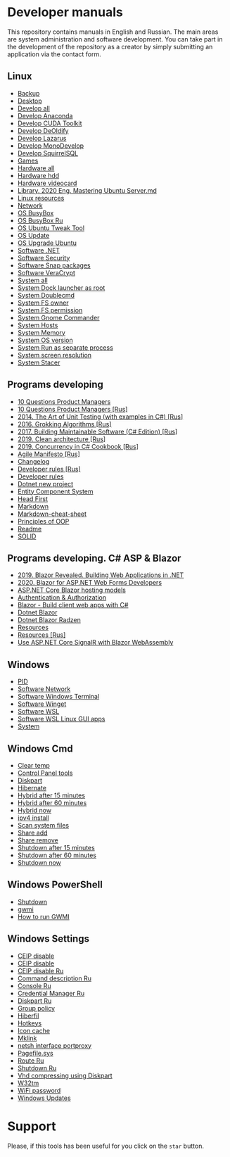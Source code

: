 # Developer manuals

This repository contains manuals in English and Russian. The main areas are system administration and software development. You can take part in the development of the repository as a creator by simply submitting an application via the contact form.

## Linux
- [Backup](Linux/Backup.txt)
- [Desktop](Linux/Desktop.txt)
- [Develop all](Linux/Develop%20all.txt)
- [Develop Anaconda](Linux/Develop%20Anaconda.txt)
- [Develop CUDA Toolkit](Linux/Develop%20CUDA%20Toolkit.txt)
- [Develop DeOldify](Linux/Develop%20DeOldify.txt)
- [Develop Lazarus](Linux/Develop%20Lazarus.txt)
- [Develop MonoDevelop](Linux/Develop%20MonoDevelop.txt)
- [Develop SquirrelSQL](Linux/Develop%20SquirrelSQL.txt)
- [Games](Linux/Games.txt)
- [Hardware all](Linux/Hardware%20all.txt)
- [Hardware hdd](Linux/Hardware%20hdd.txt)
- [Hardware videocard](Linux/Hardware%20videocard.txt)
- [Library. 2020 Eng. Mastering Ubuntu Server.md](Linux/Lib.%202020%20Eng.%20Mastering%20Ubuntu%20Server.md)
- [Linux resources](Linux/Linux%20resources.md)
- [Network](Linux/Network.txt)
- [OS BusyBox](Linux/OS%20BusyBox.txt)
- [OS BusyBox Ru](Linux/OS%20BusyBox.txt-ru)
- [OS Ubuntu Tweak Tool](Linux/OS%20Ubuntu%20Tweak%20Tool.txt)
- [OS Update](Linux/OS%20Update.md)
- [OS Upgrade Ubuntu](Linux/OS%20Upgrade%20Ubuntu.md)
- [Software .NET](Linux/Software%20.NET.md)
- [Software Security](Linux/Software%20Security.txt)
- [Software Snap packages](Linux/Software%20Snap%20packages.txt)
- [Software VeraCrypt](Linux/Software%20VeraCrypt.txt)
- [System all](Linux/System%20all.txt)
- [System Dock launcher as root](Linux/System%20Dock%20launcher%20as%20root.txt)
- [System Doublecmd](Linux/System%20Doublecmd.txt)
- [System FS owner](Linux/System%20FS%20owner.txt)
- [System FS permission](Linux/System%20FS%20permission.txt)
- [System Gnome Commander](Linux/System%20Gnome%20Commander.txt)
- [System Hosts](Linux/System%20Hosts.txt)
- [System Memory](Linux/System%20Memory.txt)
- [System OS version](Linux/System%20OS%20version.txt)
- [System Run as separate process](Linux/System%20Run%20as%20separate%20process.txt)
- [System screen resolution](Linux/System%20screen%20resolution.txt)
- [System Stacer](Linux/System%20Stacer.txt)

## Programs developing
- [10 Questions Product Managers](Programs%20developing/10%20Questions%20Product%20Managers.md)
- [10 Questions Product Managers [Rus]](Programs%20developing/10%20Questions%20Product%20Managers%20[Rus].md)
- [2014. The Art of Unit Testing (with examples in C#) [Rus]](Programs%20developing/2014.%20The%20Art%20of%20Unit%20Testing%20(with%20examples%20in%20C#)%20[Rus].txt)
- [2016. Grokking Algorithms [Rus]](Programs%20developing/2016.%20Grokking%20Algorithms%20[Rus].txt)
- [2017. Building Maintainable Software (C# Edition) [Rus]](Programs%20developing/2017.%20Building%20Maintainable%20Software%20(C#%20Edition)%20[Rus].txt)
- [2019. Clean architecture [Rus]](Programs%20developing/2019.%20Clean%20architecture%20[Rus].txt)
- [2019. Concurrency in C# Cookbook [Rus]](Programs%20developing/2019.%20Concurrency%20in%20C#%20Cookbook%20[Rus].txt)
- [Agile Manifesto [Rus]](Programs%20developing/Agile%20Manifesto%20[Rus].txt)
- [Changelog](Programs%20developing/Changelog.txt)
- [Developer rules [Rus]](Programs%20developing/Developer%20rules%20[Rus].txt)
- [Developer rules](Programs%20developing/Developer%20rules.txt)
- [Dotnet new project](Programs%20developing/Dotnet%20new%20project.txt)
- [Entity Component System](Programs%20developing/Entity%20Component%20System.txt)
- [Head First](Programs%20developing/Head%20First.txt)
- [Markdown](Programs%20developing/Markdown.md)
- [Markdown-cheat-sheet](Programs%20developing/Markdown-cheat-sheet.md)
- [Principles of OOP](Programs%20developing/Principles%20of%20OOP.txt)
- [Readme](Programs%20developing/Readme.md)
- [SOLID](Programs%20developing/SOLID.txt)

## Programs developing. C# ASP & Blazor
- [2019. Blazor Revealed. Building Web Applications in .NET](Programs%20developing/C#%20ASP%20&%20Blazor/2019.%20Blazor%20Revealed.%20Building%20Web%20Applications%20in%20.NET.txt)
- [2020. Blazor for ASP.NET Web Forms Developers](Programs%20developing/C#%20ASP%20&%20Blazor/2020.%20Blazor%20for%20ASP.NET%20Web%20Forms%20Developers.txt)
- [ASP.NET Core Blazor hosting models](Programs%20developing/C#%20ASP%20&%20Blazor/ASP.NET%20Core%20Blazor%20hosting%20models.txt)
- [Authentication & Authorization](Programs%20developing/C#%20ASP%20&%20Blazor/Authentication%20&%20Authorization.md)
- [Blazor - Build client web apps with C#](Programs%20developing/C#%20ASP%20&%20Blazor/Blazor%20-%20Build%20client%20web%20apps%20with%20C#.txt)
- [Dotnet Blazor](Programs%20developing/C#%20ASP%20&%20Blazor/Dotnet%20Blazor.txt)
- [Dotnet Blazor Radzen](Programs%20developing/C#%20ASP%20&%20Blazor/Dotnet%20Blazor%20Radzen.txt)
- [Resources](Programs%20developing/C#%20ASP%20&%20Blazor/Resources.txt)
- [Resources [Rus]](Programs%20developing/C#%20ASP%20&%20Blazor/Resources%20[Rus].txt)
- [Use ASP.NET Core SignalR with Blazor WebAssembly](Programs%20developing/C#%20ASP%20&%20Blazor/Use%20ASP.NET%20Core%20SignalR%20with%20Blazor%20WebAssembly.txt)

## Windows
- [PID](Windows/PID.txt)
- [Software Network](Windows/Software%20Network.txt)
- [Software Windows Terminal](Windows/Software%20Windows%20Terminal.md)
- [Software Winget](Windows/Software%20Winget.md)
- [Software WSL](Windows/Software%20WSL.md)
- [Software WSL Linux GUI apps](Windows/Software%20WSL%20Linux%20GUI%20apps.md)
- [System](Windows/System.txt)

## Windows Cmd
- [Clear temp](Windows/Cmd/Clear%20temp.cmd)
- [Control Panel tools](Windows/Cmd/Control%20Panel%20tools.txt)
- [Diskpart](Windows/Cmd/Diskpart.md)
- [Hibernate](Windows/Cmd/Hibernate.cmd)
- [Hybrid after 15 minutes](Windows/Cmd/Hybrid%20after%2015%20minutes.cmd)
- [Hybrid after 60 minutes](Windows/Cmd/Hybrid%20after%2060%20minutes.cmd)
- [Hybrid now](Windows/Cmd/Hybrid%20now.cmd)
- [ipv4 install](Windows/Cmd/ipv4%20install.cmd)
- [Scan system files](Windows/Cmd/Scan%20system%20files.cmd)
- [Share add](Windows/Cmd/Share%20add.cmd)
- [Share remove](Windows/Cmd/Share%20remove.cmd)
- [Shutdown after 15 minutes](Windows/Cmd/Shutdown%20after%2015%20minutes.cmd)
- [Shutdown after 60 minutes](Windows/Cmd/Shutdown%20after%2060%20minutes.cmd)
- [Shutdown now](Windows/Cmd/Shutdown%20now.cmd)

## Windows PowerShell
- [Shutdown](Windows/PowerShell/Shutdown%20now.cmd)
- [gwmi](Windows/PowerShell/gwmi.txt)
- [How to run GWMI](Windows/PowerShell/How%20to%20run%20GWMI.md)

## Windows Settings
- [CEIP disable](Windows/Settings/CEIP%20disable.reg)
- [CEIP disable](Windows/Settings/CEIP%20disable.txt)
- [CEIP disable Ru](Windows/Settings/CEIP%20disable.txt-ru)
- [Command description Ru](Windows/Settings/Command%20description.txt-ru)
- [Console Ru](Windows/Settings/Console.txt-ru)
- [Credential Manager Ru](Windows/Settings/Credential%20Manager.txt-ru)
- [Diskpart Ru](Windows/Settings/Diskpart.txt-ru)
- [Group policy](Windows/Settings/Group%20policy.txt)
- [Hiberfil](Windows/Settings/Hiberfil.txt)
- [Hotkeys](Windows/Settings/Hotkeys.txt)
- [Icon cache](Windows/Settings/Icon%20cache.txt)
- [Mklink](Windows/Settings/Mklink.txt)
- [netsh interface portproxy](Windows/Settings/netsh%20interface%20portproxy.txt)
- [Pagefile.sys](Windows/Settings/Pagefile.sys.txt)
- [Route Ru](Windows/Settings/Route.txt-ru)
- [Shutdown Ru](Windows/Settings/Shutdown.txt-ru)
- [Vhd compressing using Diskpart](Windows/Settings/Vhd%20compressing%20using%20Diskpart.txt)
- [W32tm](Windows/Settings/W32tm.txt)
- [WiFi password](Windows/Settings/WiFi%20password.txt)
- [Windows Updates](Windows/Settings/Windows%20Updates.md)

# Support
Please, if this tools has been useful for you click on the `star` button.
